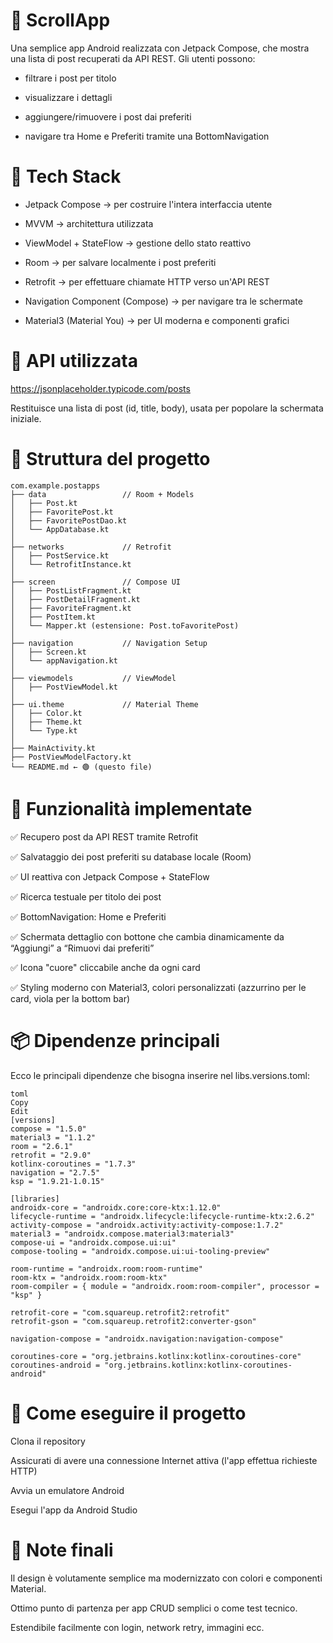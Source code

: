 # 📱 ScrollApp
 
Una semplice app Android realizzata con Jetpack Compose, che mostra una lista di post recuperati da API REST. Gli utenti possono:

- filtrare i post per titolo

- visualizzare i dettagli

- aggiungere/rimuovere i post dai preferiti

- navigare tra Home e Preferiti tramite una BottomNavigation

# 🔧 Tech Stack

- Jetpack Compose → per costruire l'intera interfaccia utente

- MVVM → architettura utilizzata

- ViewModel + StateFlow → gestione dello stato reattivo

- Room → per salvare localmente i post preferiti

- Retrofit → per effettuare chiamate HTTP verso un'API REST

- Navigation Component (Compose) → per navigare tra le schermate

- Material3 (Material You) → per UI moderna e componenti grafici

# 📡 API utilizzata

https://jsonplaceholder.typicode.com/posts

Restituisce una lista di post (id, title, body), usata per popolare la schermata iniziale.

# 📁 Struttura del progetto

```plaintext
com.example.postapps
├── data                 // Room + Models
│   ├── Post.kt
│   ├── FavoritePost.kt
│   ├── FavoritePostDao.kt
│   └── AppDatabase.kt
│
├── networks             // Retrofit
│   ├── PostService.kt
│   └── RetrofitInstance.kt
│
├── screen               // Compose UI
│   ├── PostListFragment.kt
│   ├── PostDetailFragment.kt
│   ├── FavoriteFragment.kt
│   ├── PostItem.kt
│   └── Mapper.kt (estensione: Post.toFavoritePost)
│
├── navigation           // Navigation Setup
│   ├── Screen.kt
│   └── appNavigation.kt
│
├── viewmodels           // ViewModel
│   ├── PostViewModel.kt
│
├── ui.theme             // Material Theme
│   ├── Color.kt
│   ├── Theme.kt
│   └── Type.kt
│
├── MainActivity.kt
├── PostViewModelFactory.kt
└── README.md ← 🟢 (questo file)
```


# 🧠 Funzionalità implementate

✅ Recupero post da API REST tramite Retrofit

✅ Salvataggio dei post preferiti su database locale (Room)

✅ UI reattiva con Jetpack Compose + StateFlow

✅ Ricerca testuale per titolo dei post

✅ BottomNavigation: Home e Preferiti

✅ Schermata dettaglio con bottone che cambia dinamicamente da “Aggiungi” a “Rimuovi dai preferiti”

✅ Icona "cuore" cliccabile anche da ogni card

✅ Styling moderno con Material3, colori personalizzati (azzurrino per le card, viola per la bottom bar)

# 📦 Dipendenze principali

Ecco le principali dipendenze che bisogna inserire nel libs.versions.toml:

```plaintext
toml
Copy
Edit
[versions]
compose = "1.5.0"
material3 = "1.1.2"
room = "2.6.1"
retrofit = "2.9.0"
kotlinx-coroutines = "1.7.3"
navigation = "2.7.5"
ksp = "1.9.21-1.0.15"

[libraries]
androidx-core = "androidx.core:core-ktx:1.12.0"
lifecycle-runtime = "androidx.lifecycle:lifecycle-runtime-ktx:2.6.2"
activity-compose = "androidx.activity:activity-compose:1.7.2"
material3 = "androidx.compose.material3:material3"
compose-ui = "androidx.compose.ui:ui"
compose-tooling = "androidx.compose.ui:ui-tooling-preview"

room-runtime = "androidx.room:room-runtime"
room-ktx = "androidx.room:room-ktx"
room-compiler = { module = "androidx.room:room-compiler", processor = "ksp" }

retrofit-core = "com.squareup.retrofit2:retrofit"
retrofit-gson = "com.squareup.retrofit2:converter-gson"

navigation-compose = "androidx.navigation:navigation-compose"

coroutines-core = "org.jetbrains.kotlinx:kotlinx-coroutines-core"
coroutines-android = "org.jetbrains.kotlinx:kotlinx-coroutines-android"
```

# 🏁 Come eseguire il progetto
Clona il repository

Assicurati di avere una connessione Internet attiva (l'app effettua richieste HTTP)

Avvia un emulatore Android

Esegui l'app da Android Studio

# 📝 Note finali
Il design è volutamente semplice ma modernizzato con colori e componenti Material.

Ottimo punto di partenza per app CRUD semplici o come test tecnico.

Estendibile facilmente con login, network retry, immagini ecc.

